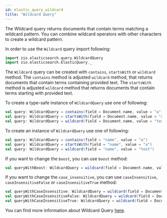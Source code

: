 ```yaml
---
id: elastic_query_wildcard
title: "Wildcard Query"
---
```


The Wildcard query returns documents that contain terms matching a wildcard pattern. You can combine wildcard operators with other characters to create a wildcard pattern.

In order to use the `Wildcard` query import following:
```scala
import zio.elasticsearch.query.WildcardQuery
import zio.elasticsearch.ElasticQuery._
```

The `Wildcard` query can be created with `contains`, `startsWith` or `wildcard` method. 
The `contains` method is adjusted `wildcard` method, that returns documents that contain terms containing provided text.
The `startsWith` method is adjusted `wildcard` method that returns documents that contain terms starting with provided text.

To create a type-safe instance of `WildcardQuery` use one of following:
```scala
val query: WildcardQuery = contains(field = Document.name, value = "a")
val query: WildcardQuery = startsWith(field = Document.name, value = "a")
val query: WildcardQuery = wildcard(field = Document.name, value = "test")
```

To create an instance of `WildcardQuery` use one of following:
```scala
val query: WildcardQuery = contains(field = "name", value = "a")
val query: WildcardQuery = startsWith(field = "name", value = "a")
val query: WildcardQuery = wildcard(field = "name", value = "test")
```

If you want to change the `boost`, you can use `boost` method:
```scala
val queryWithBoost: WildcardQuery = wildcard(field = Document.name, value = "test").boost(2.0)
```

If you want to change the `case_insensitive`, you can use `caseInsensitive`, `caseInsensitiveFalse` or `caseInsensitiveTrue`  method:
```scala
val queryWithCaseInsensitive: WildcardQuery = wildcard(field = Document.name, value = "test").caseInsensitive(true)
val queryWithCaseInsensitiveFalse: WildcardQuery = wildcard(field = Document.name, value = "test").caseInsensitiveFalse
val queryWithCaseInsensitiveTrue: WildcardQuery = wildcard(field = Document.name, value = "test").caseInsensitiveTrue
```

You can find more information about Wildcard Query [here](https://www.elastic.co/guide/en/elasticsearch/reference/7.17/query-dsl-wildcard-query.html#query-dsl-wildcard-query).
